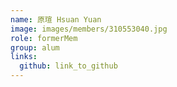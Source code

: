 ```yaml
---
name: 原瑄 Hsuan Yuan 
image: images/members/310553040.jpg 
role: formerMem
group: alum
links:
  github: link_to_github 
---
```

